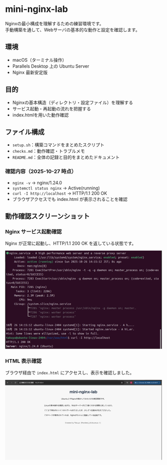 # mini-nginx-lab

Nginxの最小構成を理解するための練習環境です。  
手動構築を通して、Webサーバの基本的な動作と設定を確認します。

## 環境
- macOS（ターミナル操作）
- Parallels Desktop 上の Ubuntu Server
- Nginx 最新安定版

## 目的
- Nginxの基本構造（ディレクトリ・設定ファイル）を理解する  
- サービス起動・再起動の流れを把握する  
- index.htmlを用いた動作確認

## ファイル構成
- `setup.sh`：構築コマンドをまとめたスクリプト
- `checks.md`：動作確認・トラブルメモ
- `README.md`：全体の記録と目的をまとめたドキュメント

### 確認内容（2025-10-27 時点）
- `nginx -v` → nginx/1.24.0
- `systemctl status nginx` → Active(running)
- `curl -I http://localhost` → HTTP/1.1 200 OK
- ブラウザアクセスでも index.html が表示されることを確認

## 動作確認スクリーンショット

### Nginx サービス起動確認
Nginx が正常に起動し、HTTP/1.1 200 OK を返している状態です。

![サービス起動確認](images/nginx-status.png)

### HTML 表示確認
ブラウザ経由で `index.html` にアクセスし、表示を確認しました。

![ブラウザ表示確認](images/browser-view.png)
